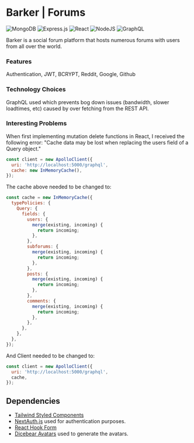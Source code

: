 # Barker | Forums

![MongoDB](https://img.shields.io/badge/MongoDB-%234ea94b.svg?style=for-the-badge&logo=mongodb&logoColor=white) ![Express.js](https://img.shields.io/badge/express.js-%23404d59.svg?style=for-the-badge&logo=express&logoColor=%2361DAFB) ![React](https://img.shields.io/badge/react-%2320232a.svg?style=for-the-badge&logo=react&logoColor=%2361DAFB) ![NodeJS](https://img.shields.io/badge/node.js-6DA55F?style=for-the-badge&logo=node.js&logoColor=white) ![GraphQL](https://img.shields.io/badge/-GraphQL-E10098?style=for-the-badge&logo=graphql&logoColor=white)

Barker is a social forum platform that hosts numerous forums with users from all over the world.

### Features

Authentication, JWT, BCRYPT, Reddit, Google, Github

### Technology Choices

GraphQL used which prevents bog down issues (bandwidth, slower loadtimes, etc) caused by over fetching from the REST API.

### Interesting Problems

When first implementing mutation delete functions in React, I received the following error: "Cache data may be lost when replacing the users field of a Query object."

```js
const client = new ApolloClient({
  uri: 'http://localhost:5000/graphql',
  cache: new InMemoryCache(),
});
```

The cache above needed to be changed to:

```js
const cache = new InMemoryCache({
  typePolicies: {
    Query: {
      fields: {
        users: {
          merge(existing, incoming) {
            return incoming;
          },
        },
        subforums: {
          merge(existing, incoming) {
            return incoming;
          },
        },
        posts: {
          merge(existing, incoming) {
            return incoming;
          },
        },
        comments: {
          merge(existing, incoming) {
            return incoming;
          },
        },
      },
    },
  },
});
```

And Client needed to be changed to:

```js
const client = new ApolloClient({
  uri: 'http://localhost:5000/graphql',
  cache,
});
```

## Dependencies

- [Tailwind Styled Components](https://www.npmjs.com/package/tailwind-styled-components)
- [NextAuth.js](https://next-auth.js.org/) used for authentication purposes.
- [React Hook Form](https://react-hook-form.com/)
- [Dicebear Avatars](https://avatars.dicebear.com/) used to generate the avatars.
